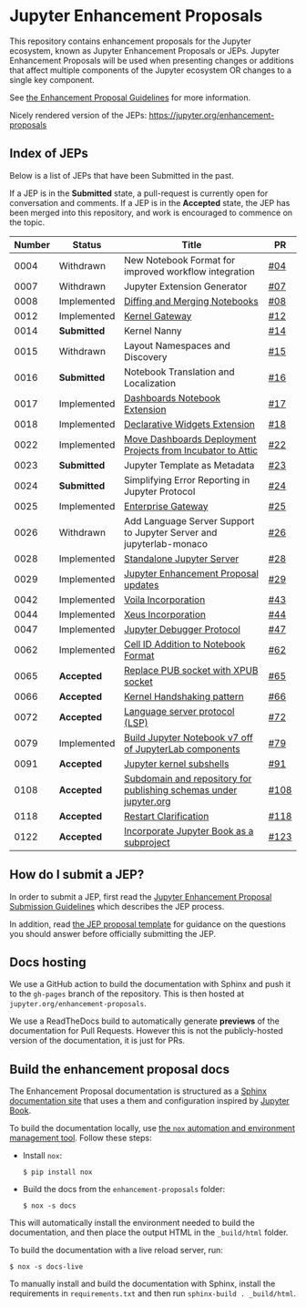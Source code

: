 # Jupyter Enhancement Proposals

This repository contains enhancement proposals for the Jupyter ecosystem, known as Jupyter Enhancement Proposals or JEPs. Jupyter Enhancement Proposals will be used when presenting changes or additions that affect multiple components of the Jupyter ecosystem OR changes to a single key component.

See [the Enhancement Proposal Guidelines](jupyter-enhancement-proposal-guidelines/jupyter-enhancement-proposal-guidelines.md)
for more information.

Nicely rendered version of the JEPs: <https://jupyter.org/enhancement-proposals>

## Index of JEPs

Below is a list of JEPs that have been Submitted in the past.

If a JEP is in the **Submitted** state, a pull-request is currently open for conversation and comments. If a JEP
is in the **Accepted** state, the JEP has been merged into this repository, and work is
encouraged to commence on the topic.

| Number | Status | Title | PR |
|--------|--------|-------|----|
| 0004   | Withdrawn | New Notebook Format for improved workflow integration | [#04](https://github.com/jupyter/enhancement-proposals/pull/4) |
| 0007   | Withdrawn | Jupyter Extension Generator | [#07](https://github.com/jupyter/enhancement-proposals/pull/07) |
| 0008 | Implemented | [Diffing and Merging Notebooks](08-notebook-diff/notebook-diff.md) | [#08](https://github.com/jupyter/enhancement-proposals/pull/08) |
| 0012 | Implemented | [Kernel Gateway](12-jupyter-kernel-gateway-incorporation/jupyter-kernel-gateway-incorporation.md) | [#12](https://github.com/jupyter/enhancement-proposals/pull/12) |
| 0014 | **Submitted** | Kernel Nanny | [#14](https://github.com/jupyter/enhancement-proposals/pull/14) |
| 0015 | Withdrawn | Layout Namespaces and Discovery | [#15](https://github.com/jupyter/enhancement-proposals/pull/15) |
| 0016 | **Submitted** | Notebook Translation and Localization | [#16](https://github.com/jupyter/enhancement-proposals/pull/16) |
| 0017 | Implemented | [Dashboards Notebook Extension](17-jupyter-dashboards-extension-incorporation/jupyter-dashboards-extension-incorporation.md) | [#17](https://github.com/jupyter/enhancement-proposals/pull/17) |
| 0018 | Implemented | [Declarative Widgets Extension](18-jupyter-declarativewidgets-incorporation/jupyter-declarativewidgets-extension-incorporation.md) | [#18](https://github.com/jupyter/enhancement-proposals/pull/18) |
| 0022 | Implemented | [Move Dashboards Deployment Projects from Incubator to Attic](22-jupyter-dashboards-deployment-attic/jupyter-dashboards-deployment-attic.md) | [#22](https://github.com/jupyter/enhancement-proposals/pull/22) |
| 0023 | **Submitted** | Jupyter Template as Metadata | [#23](https://github.com/jupyter/enhancement-proposals/pull/23) |
| 0024 | **Submitted** | Simplifying Error Reporting in Jupyter Protocol | [#24](https://github.com/jupyter/enhancement-proposals/pull/24) |
| 0025 | Implemented | [Enterprise Gateway](25-jupyter-enterprise-gateway-incorporation/jupyter-enterprise-gateway-incorporation.md) | [#25](https://github.com/jupyter/enhancement-proposals/pull/25) |
| 0026 | Withdrawn | Add Language Server Support to Jupyter Server and jupyterlab-monaco | [#26](https://github.com/jupyter/enhancement-proposals/pull/26) |
| 0028 | Implemented | [Standalone Jupyter Server](28-jupyter-server/jupyter-server.md) | [#28](https://github.com/jupyter/enhancement-proposals/pull/28) |
| 0029 | Implemented | [Jupyter Enhancement Proposal updates](29-jep-process/jep-process.md) | [#29](https://github.com/jupyter/enhancement-proposals/pull/29) |
| 0042 | Implemented | [Voila Incorporation](42-voila-incorporation/voila-incorporation.md) | [#43](https://github.com/jupyter/enhancement-proposals/pull/43) |
| 0044 | Implemented | [Xeus Incorporation](44-xeus-incorporation/xeus-incorporation.md) | [#44](https://github.com/jupyter/enhancement-proposals/pull/44) |
| 0047 | Implemented | [Jupyter Debugger Protocol](47-jupyter-debugger-protocol/jupyter-debugger-protocol.md) | [#47](https://github.com/jupyter/enhancement-proposals/pull/47) |
| 0062 | Implemented | [Cell ID Addition to Notebook Format](62-cell-id/cell-id.md) | [#62](https://github.com/jupyter/enhancement-proposals/pull/62) |
| 0065 | **Accepted** | [Replace PUB socket with XPUB socket](65-jupyter-xpub/jupyter-xpub.md) | [#65](https://github.com/jupyter/enhancement-proposals/pull/65) |
| 0066 | **Accepted** | [Kernel Handshaking pattern](66-jupyter-handshaking/jupyter-handshaking.md) | [#66](https://github.com/jupyter/enhancement-proposals/pull/66) |
| 0072 | **Accepted** | [Language server protocol (LSP)](72-language-server-protocol/language-server-protocol.md) | [#72](https://github.com/jupyter/enhancement-proposals/pull/72) |
| 0079 | Implemented | [Build Jupyter Notebook v7 off of JupyterLab components](79-notebook-v7/notebook-v7.md) | [#79](https://github.com/jupyter/enhancement-proposals/pull/79) |
| 0091 | **Accepted** | [Jupyter kernel subshells](91-kernel-subshells/kernel-subshells.md) | [#91](https://github.com/jupyter/enhancement-proposals/pull/91) |
| 0108 | **Accepted** | [Subdomain and repository for publishing schemas under jupyter.org](108-jupyter-subdomain-for-schemas/jupyter-subdomain-for-schemas.md) | [#108](https://github.com/jupyter/enhancement-proposals/pull/108) |
| 0118 | **Accepted** | [Restart Clarification](118-restart-clarification/restart-clarification.md) | [#118](https://github.com/jupyter/enhancement-proposals/pull/118) |
| 0122 | **Accepted** | [Incorporate Jupyter Book as a subproject](./122-jupyter-book-incorporation/jupyter-book-incorporation.md) | [#123](https://github.com/jupyter/enhancement-proposals/pull/123) |

## How do I submit a JEP?

In order to submit a JEP, first read the [Jupyter Enhancement Proposal Submission Guidelines](jupyter-enhancement-proposal-guidelines/jupyter-enhancement-proposal-guidelines.md) which describes the JEP process.

In addition, read
[the JEP proposal template](jupyter-enhancement-proposal-guidelines/JEP-TEMPLATE.md)
for guidance on the questions you should answer before officially submitting
the JEP.

## Docs hosting

We use a GitHub action to build the documentation with Sphinx and push it to the `gh-pages` branch of the repository.
This is then hosted at `jupyter.org/enhancement-proposals`.

We use a ReadTheDocs build to automatically generate **previews** of the documentation for Pull Requests.
However this is not the publicly-hosted version of the documentation, it is just for PRs.

## Build the enhancement proposal docs

The Enhancement Proposal documentation is structured as a [Sphinx documentation site](https://www.sphinx-doc.org/) that uses a them and configuration inspired by [Jupyter Book](https://jupyterbook.org).

To build the documentation locally, use [the `nox` automation and environment management tool](https://nox.thea.codes/).
Follow these steps:

- Install `nox`:

  ```console
  $ pip install nox
  ```
- Build the docs from the `enhancement-proposals` folder:

  ```console
  $ nox -s docs
  ```

This will automatically install the environment needed to build the documentation, and then place the output HTML in the `_build/html` folder.

To build the documentation with a live reload server, run:

```console
$ nox -s docs-live
```

To manually install and build the documentation with Sphinx, install the requirements in `requirements.txt` and then run `sphinx-build . _build/html`.
